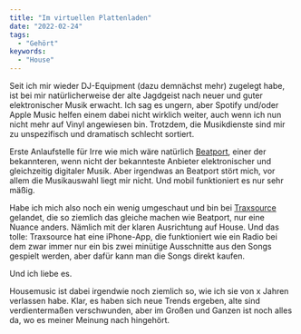 ```yaml
---
title: "Im virtuellen Plattenladen"
date: "2022-02-24"
tags:
  - "Gehört"
keywords:
  - "House"
---
```


Seit ich mir wieder DJ-Equipment (dazu demnächst mehr) zugelegt habe, ist bei mir natürlicherweise der alte Jagdgeist nach neuer und guter elektronischer Musik erwacht. Ich sag es ungern, aber Spotify und/oder Apple Music helfen einem dabei nicht wirklich weiter, auch wenn ich nun nicht mehr auf Vinyl angewiesen bin. Trotzdem, die Musikdienste sind mir zu unspezifisch und dramatisch schlecht sortiert.

Erste Anlaufstelle für Irre wie mich wäre natürlich [Beatport](https://beatport.com/), einer der bekannteren, wenn nicht der bekannteste Anbieter elektronischer und gleichzeitig digitaler Musik. Aber irgendwas an Beatport stört mich, vor allem die Musikauswahl liegt mir nicht. Und mobil funktioniert es nur sehr mäßig.

Habe ich mich also noch ein wenig umgeschaut und bin bei [Traxsource](https://www.traxsource.com/) gelandet, die so ziemlich das gleiche machen wie Beatport, nur eine Nuance anders. Nämlich mit der klaren Ausrichtung auf House. Und das tolle: Traxsource hat eine iPhone-App, die funktioniert wie ein Radio bei dem zwar immer nur ein bis zwei minütige Ausschnitte aus den Songs gespielt werden, aber dafür kann man die Songs direkt kaufen.

Und ich liebe es.

Housemusic ist dabei irgendwie noch ziemlich so, wie ich sie von x Jahren verlassen habe. Klar, es haben sich neue Trends ergeben, alte sind verdientermaßen verschwunden, aber im Großen und Ganzen ist noch alles da, wo es meiner Meinung nach hingehört.
